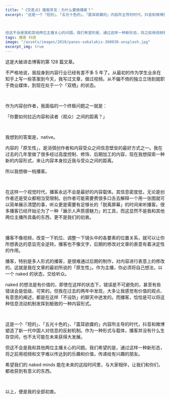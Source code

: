 ```yaml
---
title: "《交差点》播客序言：为什么要做播客？"
excerpt: "这是一个「短的」、「五光十色的」、「震耳欲聋的」内容所主导的时代，抖音和微博塑造了新一代中国人对信息的反射机制。作为一种形式与载体，播客并没有什么生存空间，也不太可能在未来获得大发展。



但这不会是我和其他两位主播关心的问题。我们希望的是，通过这样一种新形态，将之前用视频和文字难以传达到的乐趣和价值，传递给有兴趣的朋友。"
tags: 播客 科技
image: "/assets/images/2018/panos-sakalakis-360038-unsplash.jpg"
excerpt_img: true
---
```


这是大破进击博客的第 128 篇文章。

不严格地说，我投身到内容行业已经有差不多 5 年了。从最初的作为学生业余在知乎上写一些答案到今天，我写过文章，做过视频。从不偏不倚的独立立场到就职于商业媒体，到现在处于一个「双栖」的状态。

<br>

作为内容创作者，我面临的一个终极问题之一就是：

「你要如何拉近内容和读者（观众）之间的距离？」

<br>

我想到的答案是，native。

内容的「原生性」，是消弭创作者和内容受众之间信息壁垒的最好方式之一。我在过去的几年里做了很多经过高度控制、修饰、后期加工的内容，现在我想探索一种新的内容形式，来让内容本身拉近我与受众之间的距离。

所以我想做一档播客。

<br>

在这样一个视觉时代，播客永远不会是最好的内容载体。其信息密度低，无论是创作者还是受众都相当受限制。创作者可能需要费很多口舌去解释一个用一张图就可以简单展示清楚的事，听众更是需要有足够长的「脱离屏幕」的时间来听播客。很多播客已经开始沦为了一种「展示人声质感魅力」的工具，而这显然不是我和其他两位主播所具备的东西，更不是我们的初衷。

<br>

播客不像视频，改变一下机位、调整一下镜头中的各要素的位置关系，就可以让你所想表达的意旨完全逆转。播客也不像文字，后期的修改对文章的表意有着决定性的作用。

播客，特别是多人形式的播客，是很难通过后期的制作，对内容进行表意上的修改的。这就是我在文章的最初所说的「原生性」。作为主播，你必须将自己想法，以一个 naked 的状态，交给听众。

naked 的想法是有价值的，即使在这样的状态下，错误是不可避免的，甚至有些错误会是低级、可笑的。但我在过去的两年中发现，大多让我感觉有价值的观点、有意思的阐述，都是在这样「不设防」的聊天中迸发的。而播客，恰恰是可以将这种信息流动机制发挥到极致的一种内容形式。

<br>

这是一个「短的」、「五光十色的」、「震耳欲聋的」内容所主导的时代，抖音和微博塑造了新一代中国人对信息的反射机制。作为一种形式与载体，播客并没有什么生存空间，也不太可能在未来获得大发展。

但这不会是我和其他两位主播关心的问题。我们希望的是，通过这样一种新形态，将之前用视频和文字难以传达到的乐趣和价值，传递给有兴趣的朋友。

希望我们的 naked minds 能在未来的这段时间里，与大家相伴，让我们和你们，都收获到有意义的东西。

<br>

以上，便是我的全部初衷。